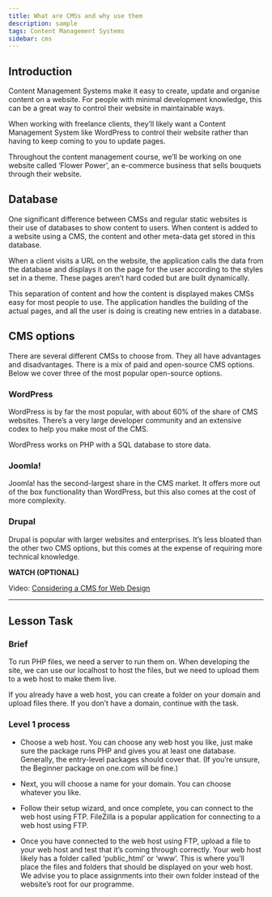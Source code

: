 ```yaml
---
title: What are CMSs and why use them
description: sample
tags: Content Management Systems
sidebar: cms
---
```


## Introduction

Content Management Systems make it easy to create, update and organise content on a website. For people with minimal development knowledge, this can be a great way to control their website in maintainable ways.

When working with freelance clients, they’ll likely want a Content Management System like WordPress to control their website rather than having to keep coming to you to update pages.

Throughout the content management course, we’ll be working on one website called ‘Flower Power’, an e-commerce business that sells bouquets through their website.

## Database

One significant difference between CMSs and regular static websites is their use of databases to show content to users. When content is added to a website using a CMS, the content and other meta-data get stored in this database.

When a client visits a URL on the website, the application calls the data from the database and displays it on the page for the user according to the styles set in a theme. These pages aren’t hard coded but are built dynamically.

This separation of content and how the content is displayed makes CMSs easy for most people to use. The application handles the building of the actual pages, and all the user is doing is creating new entries in a database.

## CMS options

There are several different CMSs to choose from. They all have advantages and disadvantages. There is a mix of paid and open-source CMS options. Below we cover three of the most popular open-source options.

### WordPress

WordPress is by far the most popular, with about 60% of the share of CMS websites. There’s a very large developer community and an extensive codex to help you make most of the CMS.

WordPress works on PHP with a SQL database to store data.

### Joomla!

Joomla! has the second-largest share in the CMS market. It offers more out of the box functionality than WordPress, but this also comes at the cost of more complexity.

### Drupal

Drupal is popular with larger websites and enterprises. It’s less bloated than the other two CMS options, but this comes at the expense of requiring more technical knowledge.

**WATCH (OPTIONAL)**

Video: [Considering a CMS for Web Design](https://www.linkedin.com/learning-login/share?account=43268076&forceAccount=false&redirect=https%3A%2F%2Fwww.linkedin.com%2Flearning%2Fconsidering-a-cms-for-web-design%3Ftrk%3Dshare_ent_url%26shareId%3D9sUazNFmQo%252BSz4bn6ZmgdA%253D%253D)

<hr>

## Lesson Task

### Brief

To run PHP files, we need a server to run them on. When developing the site, we can use our localhost to host the files, but we need to upload them to a web host to make them live.

If you already have a web host, you can create a folder on your domain and upload files there. If you don’t have a domain, continue with the task.

### Level 1 process

- Choose a web host. You can choose any web host you like, just make sure the package runs PHP and gives you at least one database. Generally, the entry-level packages should cover that. (If you’re unsure, the Beginner package on one.com will be fine.)

- Next, you will choose a name for your domain. You can choose whatever you like.

- Follow their setup wizard, and once complete, you can connect to the web host using FTP. FileZilla is a popular application for connecting to a web host using FTP.

- Once you have connected to the web host using FTP, upload a file to your web host and test that it’s coming through correctly. Your web host likely has a folder called ‘public_html’ or ‘www’. This is where you’ll place the files and folders that should be displayed on your web host. We advise you to place assignments into their own folder instead of the website’s root for our programme.
